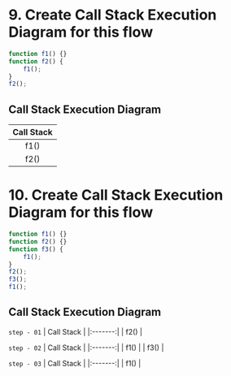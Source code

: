 # 9. Create Call Stack Execution Diagram for this flow
```js
function f1() {}
function f2() {
    f1();
}
f2();
```

## Call Stack Execution Diagram

| Call Stack |
|:-------:|
| f1() |
| f2() |

# 10. Create Call Stack Execution Diagram for this flow
```js
function f1() {}
function f2() {}
function f3() {
    f1();
}
f2();
f3();
f1();
```

## Call Stack Execution Diagram

`step - 01`
| Call Stack |
|:-------:|
| f2() |

`step - 02`
| Call Stack |
|:-------:|
| f1() |
| f3() |

`step - 03`
| Call Stack |
|:-------:|
| f1() |

